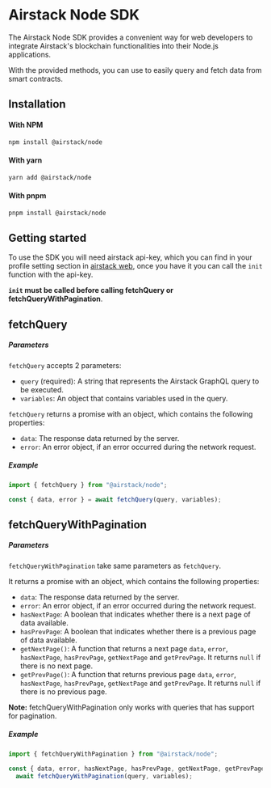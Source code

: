 # Airstack Node SDK

The Airstack Node SDK provides a convenient way for web developers to integrate Airstack's blockchain functionalities into their Node.js applications.

With the provided methods, you can use to easily query and fetch data from smart contracts.

## Installation

#### With NPM

```sh
npm install @airstack/node
```

#### With yarn

```sh
yarn add @airstack/node
```

#### With pnpm

```sh
pnpm install @airstack/node
```

## Getting started

To use the SDK you will need airstack api-key, which you can find in your profile setting section in [airstack web](https://app.airstack.xyz), once you have it you can call the `init` function with the api-key.

**`init` must be called before calling fetchQuery or  fetchQueryWithPagination**.

## fetchQuery

##### Parameters
`fetchQuery` accepts 2 parameters:
- `query` (required): A string that represents the Airstack GraphQL query to be executed.
- `variables`: An object that contains variables used in the query.

`fetchQuery` returns a promise with an object, which contains the following properties:

- `data`: The response data returned by the server.
- `error`: An error object, if an error occurred during the network request.

##### Example

```typescript
import { fetchQuery } from "@airstack/node";

const { data, error } = await fetchQuery(query, variables);
```

## fetchQueryWithPagination

##### Parameters
`fetchQueryWithPagination` take same parameters as `fetchQuery`.

It returns a promise with an object, which contains the following properties:

- `data`: The response data returned by the server.
- `error`: An error object, if an error occurred during the network request.
- `hasNextPage`: A boolean that indicates whether there is a next page of data available.
- `hasPrevPage`: A boolean that indicates whether there is a previous page of data available.
- `getNextPage()`: A function that returns a next page `data`, `error`, `hasNextPage`, `hasPrevPage`, `getNextPage` and `getPrevPage`. It returns `null` if there is no next page.
- `getPrevPage()`: A function that returns previous page `data`, `error`, `hasNextPage`, `hasPrevPage`, `getNextPage` and `getPrevPage`. It returns `null` if there is no previous page.
  
**Note:** fetchQueryWithPagination only works with queries that has support for pagination.

##### Example

```typescript
import { fetchQueryWithPagination } from "@airstack/node";

const { data, error, hasNextPage, hasPrevPage, getNextPage, getPrevPage } =
  await fetchQueryWithPagination(query, variables);
```